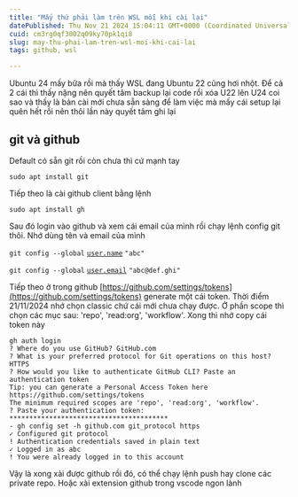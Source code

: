 ```yaml
---
title: "Mấy thứ phải làm trên WSL mỗi khi cài lại"
datePublished: Thu Nov 21 2024 15:04:11 GMT+0000 (Coordinated Universal Time)
cuid: cm3rg0qf3002q09ky70pk1qi8
slug: may-thu-phai-lam-tren-wsl-moi-khi-cai-lai
tags: github, wsl

---
```


Ubuntu 24 mấy bữa rồi mà thấy WSL đang Ubuntu 22 cũng hơi nhột. Để cả 2 cái thì thấy nặng nên quyết tâm backup lại code rồi xóa U22 lên U24 coi sao và thấy là bản cài mới chưa sẵn sàng để làm việc mà mấy cái setup lại quên hết rồi nên thôi lần này quyết tâm ghi lại

## git và github

Default có sẵn git rồi còn chưa thì cứ mạnh tay

`sudo apt install git`

Tiếp theo là cài github client bằng lệnh

`sudo apt install gh`

Sau đó login vào github và xem cái email của mình rồi chạy lệnh config git thôi. Nhớ dùng tên và email của mình

`git config --global` [`user.name`](http://user.name) `"abc"`

`git config --global` [`user.email`](http://user.email) `"abc@def.ghi"`

Tiếp theo ở trong github [https://github.com/settings/tokens](https://github.com/settings/tokens) generate một cái token. Thời điểm 21/11/2024 nhớ chọn classic chứ cái mới chưa chạy được. Ở phần scope thì chọn các mục sau: 'repo', 'read:org', 'workflow'. Xong thì nhớ copy cái token này

```plaintext
gh auth login 
? Where do you use GitHub? GitHub.com 
? What is your preferred protocol for Git operations on this host? HTTPS 
? How would you like to authenticate GitHub CLI? Paste an authentication token 
Tip: you can generate a Personal Access Token here https://github.com/settings/tokens 
The minimum required scopes are 'repo', 'read:org', 'workflow'. 
? Paste your authentication token: ****************************************
- gh config set -h github.com git_protocol https 
✓ Configured git protocol 
! Authentication credentials saved in plain text 
✓ Logged in as abc 
! You were already logged in to this account
```

Vậy là xong xài được github rồi đó, có thể chạy lệnh push hay clone các private repo. Hoặc xài extension github trong vscode ngon lành